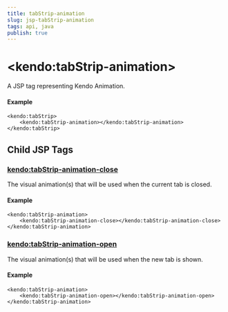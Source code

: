 ```yaml
---
title: tabStrip-animation
slug: jsp-tabStrip-animation
tags: api, java
publish: true
---
```


# \<kendo:tabStrip-animation\>
A JSP tag representing Kendo Animation.

#### Example
    <kendo:tabStrip>
        <kendo:tabStrip-animation></kendo:tabStrip-animation>
    </kendo:tabStrip>


## Child JSP Tags

### [kendo:tabStrip-animation-close](/api/wrappers/jsp/tabstrip/animation-close)

The visual animation(s) that will be used when the current tab is closed.

#### Example

    <kendo:tabStrip-animation>
        <kendo:tabStrip-animation-close></kendo:tabStrip-animation-close>
    </kendo:tabStrip-animation>
 
### [kendo:tabStrip-animation-open](/api/wrappers/jsp/tabstrip/animation-open)

The visual animation(s) that will be used when the new tab is shown.

#### Example

    <kendo:tabStrip-animation>
        <kendo:tabStrip-animation-open></kendo:tabStrip-animation-open>
    </kendo:tabStrip-animation>
 
